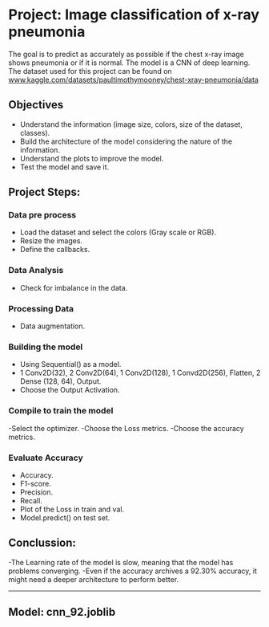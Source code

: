# Project: Image classification of x-ray pneumonia
 
The goal is to predict as accurately as possible if the chest x-ray image shows pneumonia or if it is normal.
The model is a CNN of deep learning.
The dataset used for this project can be found on www.kaggle.com/datasets/paultimothymooney/chest-xray-pneumonia/data

## Objectives
  - Understand the information (image size, colors, size of the dataset, classes).
  - Build the architecture of the model considering the nature of the information.
  - Understand the plots to improve the model.
  - Test the model and save it.

## Project Steps:

### Data pre process
  - Load the dataset and select the colors (Gray scale or RGB).
  - Resize the images.
  - Define the callbacks.
  
### Data Analysis
  - Check for imbalance in the data.
    
### Processing Data
  - Data augmentation.
  
### Building the model
  - Using Sequential() as a model.
  - 1 Conv2D(32), 2 Conv2D(64), 1 Conv2D(128), 1 Convd2D(256), Flatten, 2 Dense (128, 64), Output.
  - Choose the Output Activation.
  
### Compile to train the model
  -Select the optimizer.
  -Choose the Loss metrics.
  -Choose the accuracy metrics.
  
### Evaluate Accuracy
  - Accuracy.
  - F1-score.
  - Precision.
  - Recall.
  - Plot of the Loss in train and val.
  - Model.predict() on test set.
  
## Conclussion:

  -The Learning rate of the model is slow, meaning that the model has problems converging.
  -Even if the accuracy archives a 92.30% accuracy, it might need a deeper architecture to perform better.

   --------------------------------
   Model: cnn_92.joblib
   --------------------------------
